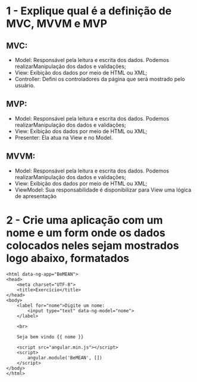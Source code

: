 # 1 - Explique qual é a definição de MVC, MVVM e MVP

## MVC:
* Model: Responsável pela leitura e escrita dos dados. Podemos realizarManipulação dos dados e validações;
* View: Exibição dos dados por meio de HTML ou XML;
* Controller: Defini os controladores da página que será mostrado pelo usuário.

## MVP:
* Model: Responsável pela leitura e escrita dos dados. Podemos realizarManipulação dos dados e validações;
* View: Exibição dos dados por meio de HTML ou XML;
* Presenter: Ela atua na View e no Model.

## MVVM:
* Model: Responsável pela leitura e escrita dos dados. Podemos realizarManipulação dos dados e validações;
* View: Exibição dos dados por meio de HTML ou XML;
* ViewModel: Sua responsabilidade é disponibilizar para View uma lógica de apresentação

# 2 - Crie uma aplicação com um nome e um form onde os dados colocados neles sejam mostrados logo abaixo, formatados

```
<html data-ng-app="BeMEAN">
<head>
	<meta charset="UTF-8">
	<title>Exercício</title>
</head>
<body>
	<label for="nome">Digite um nome:
		<input type="text" data-ng-model="nome">
	</label>

	<br>

	Seja bem vindo {{ nome }}

	<script src="angular.min.js"></script>
	<script>
		angular.module('BeMEAN', [])
	</script>
</body>
</html>
```